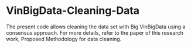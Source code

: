 # VinBigData-Cleaning-Data
The present code allows cleaning the data set with Big VinBigData using a consensus approach. For more details, refer to the paper of this research work, Proposed Methodology for data cleaning.
